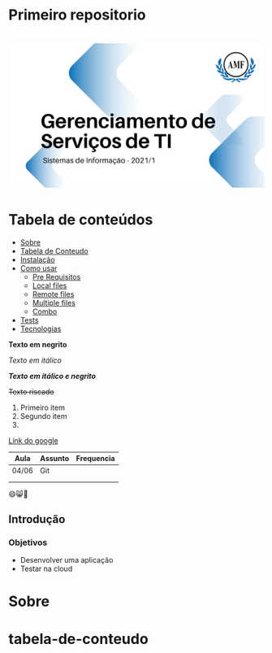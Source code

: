 # Primeiro repositorio


<h1 align="center">
  <img alt="Logo do repositório incluindo o nome da disciplina, logo da AMF e o semestre 2021/1" src="capaGit.png" width="650px">
</h1>

Tabela de conteúdos
=================
<!--ts-->
   * [Sobre](#Sobre)
   * [Tabela de Conteudo](#tabela-de-conteudo)
   * [Instalação](#instalacao)
   * [Como usar](#como-usar)
      * [Pre Requisitos](#pre-requisitos)
      * [Local files](#local-files)
      * [Remote files](#remote-files)
      * [Multiple files](#multiple-files)
      * [Combo](#combo)
   * [Tests](#testes)
   * [Tecnologias](#tecnologias)
<!--te-->


**Texto em negrito**

*Texto em itálico*

***Texto em itálico e negrito***

~~Texto riscado~~ 


1. Primeiro item
2. Segundo item
3.

[Link do google](https://www.google.com)

| Aula  | Assunto | Frequencia |
|-------|---------|------------|
| 04/06 | Git     |            |
|       |         |            |
|       |         |            |

😄😸🐶



## Introdução

### Objetivos

- Desenvolver uma aplicação
- Testar na cloud

# Sobre

# tabela-de-conteudo
